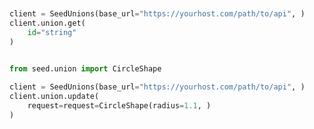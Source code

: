 ```python


client = SeedUnions(base_url="https://yourhost.com/path/to/api", )        
client.union.get(
	id="string"
)
 
```                        


```python
from seed.union import CircleShape

client = SeedUnions(base_url="https://yourhost.com/path/to/api", )        
client.union.update(
	request=request=CircleShape(radius=1.1, )
)
 
```                        


